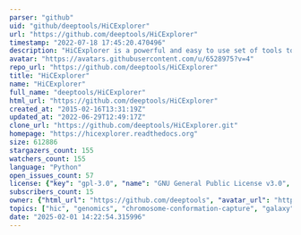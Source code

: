 ```yaml
---
parser: "github"
uid: "github/deeptools/HiCExplorer"
url: "https://github.com/deeptools/HiCExplorer"
timestamp: "2022-07-18 17:45:20.470496"
description: "HiCExplorer is a powerful and easy to use set of tools to process, normalize and visualize Hi-C data."
avatar: "https://avatars.githubusercontent.com/u/6528975?v=4"
repo_url: "https://github.com/deeptools/HiCExplorer"
title: "HiCExplorer"
name: "HiCExplorer"
full_name: "deeptools/HiCExplorer"
html_url: "https://github.com/deeptools/HiCExplorer"
created_at: "2015-02-16T13:31:19Z"
updated_at: "2022-06-29T12:49:17Z"
clone_url: "https://github.com/deeptools/HiCExplorer.git"
homepage: "https://hicexplorer.readthedocs.org"
size: 612886
stargazers_count: 155
watchers_count: 155
language: "Python"
open_issues_count: 57
license: {"key": "gpl-3.0", "name": "GNU General Public License v3.0", "spdx_id": "GPL-3.0", "url": "https://api.github.com/licenses/gpl-3.0", "node_id": "MDc6TGljZW5zZTk="}
subscribers_count: 15
owner: {"html_url": "https://github.com/deeptools", "avatar_url": "https://avatars.githubusercontent.com/u/6528975?v=4", "login": "deeptools", "type": "Organization"}
topics: ["hic", "genomics", "chromosome-conformation-capture", "galaxy", "python", "bioinformatics"]
date: "2025-02-01 14:22:54.315996"
---
```

